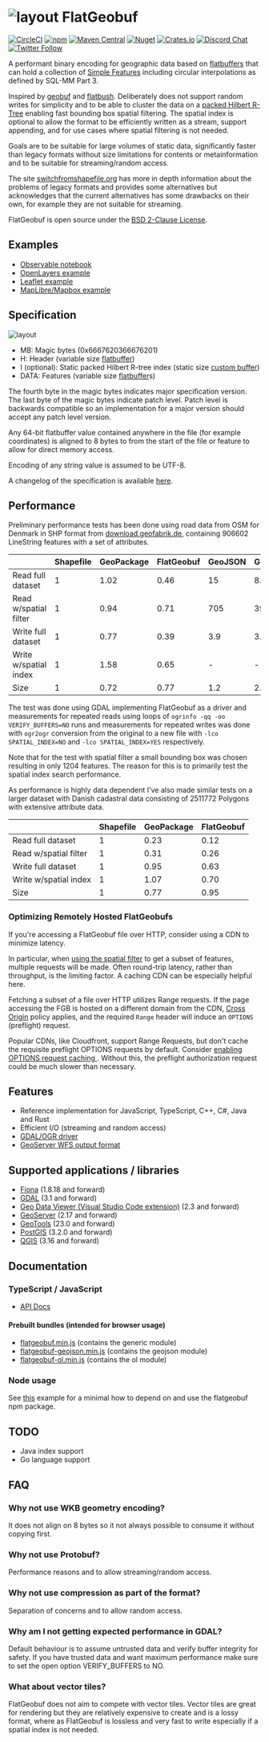 # ![layout](logo.svg) FlatGeobuf

[![CircleCI](https://img.shields.io/circleci/build/github/flatgeobuf/flatgeobuf.svg)](https://circleci.com/gh/flatgeobuf/flatgeobuf)
[![npm](https://img.shields.io/npm/v/flatgeobuf.svg)](https://www.npmjs.com/package/flatgeobuf)
[![Maven Central](https://img.shields.io/maven-central/v/org.wololo/flatgeobuf.svg)](https://search.maven.org/artifact/org.wololo/flatgeobuf)
[![Nuget](https://img.shields.io/nuget/v/FlatGeobuf)](https://www.nuget.org/packages/FlatGeobuf/)
[![Crates.io](https://img.shields.io/crates/v/flatgeobuf.svg)](https://crates.io/crates/flatgeobuf)
[![Discord Chat](https://img.shields.io/discord/754359014917406730.svg)](https://discord.gg/GEHGxKx)
[![Twitter Follow](https://img.shields.io/twitter/follow/flatgeobuf.svg?style=social)](https://twitter.com/flatgeobuf)

A performant binary encoding for geographic data based on [flatbuffers](http://google.github.io/flatbuffers/) that can hold a collection of [Simple Features](https://en.wikipedia.org/wiki/Simple_Features) including circular interpolations as defined by SQL-MM Part 3.

Inspired by [geobuf](https://github.com/mapbox/geobuf) and [flatbush](https://github.com/mourner/flatbush). Deliberately does not support random writes for simplicity and to be able to cluster the data on a [packed Hilbert R-Tree](https://en.wikipedia.org/wiki/Hilbert_R-tree#Packed_Hilbert_R-trees) enabling fast bounding box spatial filtering. The spatial index is optional to allow the format to be efficiently written as a stream, support appending, and for use cases where spatial filtering is not needed.

Goals are to be suitable for large volumes of static data, significantly faster than legacy formats without size limitations for contents or metainformation and to be suitable for streaming/random access.

The site [switchfromshapefile.org](http://switchfromshapefile.org) has more in depth information about the problems of legacy formats and provides some alternatives but acknowledges that the current alternatives has some drawbacks on their own, for example they are not suitable for streaming.

FlatGeobuf is open source under the [BSD 2-Clause License](https://tldrlegal.com/license/bsd-2-clause-license-(freebsd)).

## Examples

* [Observable notebook](https://observablehq.com/@bjornharrtell/streaming-flatgeobuf)
* [OpenLayers example](https://flatgeobuf.org/examples/openlayers)
* [Leaflet example](https://flatgeobuf.org/examples/leaflet)
* [MapLibre/Mapbox example](https://flatgeobuf.org/examples/maplibre)

## Specification

![layout](doc/layout.svg "FlatGeobuf file layout")

* MB: Magic bytes (0x6667620366676201)
* H: Header (variable size [flatbuffer](https://github.com/flatgeobuf/flatgeobuf/blob/master/src/fbs/header.fbs))
* I (optional): Static packed Hilbert R-tree index (static size [custom buffer](https://github.com/flatgeobuf/flatgeobuf/blob/master/src/cpp/packedrtree.h))
* DATA: Features (variable size [flatbuffer](https://github.com/flatgeobuf/flatgeobuf/blob/master/src/fbs/feature.fbs)s)

The fourth byte in the magic bytes indicates major specification version. The last byte of the magic bytes indicate patch level. Patch level is backwards compatible so an implementation for a major version should accept any patch level version.

Any 64-bit flatbuffer value contained anywhere in the file (for example coordinates) is aligned to 8 bytes to from the start of the file or feature to allow for direct memory access.

Encoding of any string value is assumed to be UTF-8.

A changelog of the specification is available [here](doc/format-changelog.md).

## Performance

Preliminary performance tests has been done using road data from OSM for Denmark in SHP format from [download.geofabrik.de](https://download.geofabrik.de), containing 906602 LineString features with a set of attributes.

|                       | Shapefile | GeoPackage | FlatGeobuf | GeoJSON | GML |
|-----------------------|-----------|------------|------------|---------|-----|
| Read full dataset     | 1         | 1.02       | 0.46       | 15      | 8.9 |
| Read w/spatial filter | 1         | 0.94       | 0.71       | 705     | 399 |
| Write full dataset    | 1         | 0.77       | 0.39       | 3.9     | 3.2 |
| Write w/spatial index | 1         | 1.58       | 0.65       | -       | -   |
| Size                  | 1         | 0.72       | 0.77       | 1.2     | 2.1 |

The test was done using GDAL implementing FlatGeobuf as a driver and measurements for repeated reads using loops of `ogrinfo -qq -oo VERIFY_BUFFERS=NO` runs and measurements for repeated writes was done with `ogr2ogr` conversion from the original to a new file with `-lco SPATIAL_INDEX=NO` and `-lco SPATIAL_INDEX=YES` respectively.

Note that for the test with spatial filter a small bounding box was chosen resulting in only 1204 features. The reason for this is to primarily test the spatial index search performance.

As performance is highly data dependent I've also made similar tests on a larger dataset with Danish cadastral data consisting of 2511772 Polygons with extensive attribute data.

|                       | Shapefile | GeoPackage | FlatGeobuf | 
|-----------------------|-----------|------------|------------|
| Read full dataset     | 1         | 0.23       | 0.12       |
| Read w/spatial filter | 1         | 0.31       | 0.26       |
| Write full dataset    | 1         | 0.95       | 0.63       |
| Write w/spatial index | 1         | 1.07       | 0.70       |
| Size                  | 1         | 0.77       | 0.95       |

### Optimizing Remotely Hosted FlatGeobufs

If you're accessing a FlatGeobuf file over HTTP, consider using a CDN to
minimize latency.

In particular, when [using the spatial
filter](https://flatgeobuf.org/examples/leaflet/filtered.html) to get a subset
of features, multiple requests will be made. Often round-trip latency, rather
than throughput, is the limiting factor. A caching CDN can be especially
helpful here.

Fetching a subset of a file over HTTP utilizes Range requests. If the page
accessing the FGB is hosted on a different domain from the CDN, [Cross
Origin](https://en.wikipedia.org/wiki/Cross-origin_resource_sharing) policy
applies, and the required `Range` header will induce an `OPTIONS` (preflight)
request.

Popular CDNs, like Cloudfront, support Range Requests, but don't cache the
requisite preflight OPTIONS requests by default. Consider [enabling OPTIONS
request caching
](https://docs.aws.amazon.com/AmazonCloudFront/latest/DeveloperGuide/header-caching.html#header-caching-web-cors).
Without this, the preflight authorization request could be much slower than
necessary.

## Features

* Reference implementation for JavaScript, TypeScript, C++, C#, Java and Rust
* Efficient I/O (streaming and random access)
* [GDAL/OGR driver](https://gdal.org/drivers/vector/flatgeobuf.html)
* [GeoServer WFS output format](https://docs.geoserver.org/latest/en/user/community/flatgeobuf/index.html)

## Supported applications / libraries

* [Fiona](https://fiona.readthedocs.io/) (1.8.18 and forward)
* [GDAL](https://gdal.org) (3.1 and forward)
* [Geo Data Viewer (Visual Studio Code extension)](https://marketplace.visualstudio.com/items?itemName=RandomFractalsInc.geo-data-viewer) (2.3 and forward)
* [GeoServer](https://geoserver.org) (2.17 and forward)
* [GeoTools](https://geotools.org) (23.0 and forward)
* [PostGIS](https://postgis.net) (3.2.0 and forward)
* [QGIS](https://qgis.org) (3.16 and forward)

## Documentation

### TypeScript / JavaScript

* [API Docs](http://unpkg.com/flatgeobuf/dist/doc/index.html)

#### Prebuilt bundles (intended for browser usage)

* [flatgeobuf.min.js](https://unpkg.com/flatgeobuf/dist/flatgeobuf.min.js) (contains the generic module)
* [flatgeobuf-geojson.min.js](https://unpkg.com/flatgeobuf/dist/flatgeobuf-geojson.min.js) (contains the geojson module)
* [flatgeobuf-ol.min.js](https://unpkg.com/flatgeobuf/dist/flatgeobuf-ol.min.js) (contains the ol module)

### Node usage

See [this](https://github.com/flatgeobuf/flatgeobuf/tree/master/examples/node) example for a minimal how to depend on and use the flatgeobuf npm package.

## TODO

* Java index support
* Go language support

## FAQ

### Why not use WKB geometry encoding?

It does not align on 8 bytes so it not always possible to consume it without copying first.

### Why not use Protobuf?

Performance reasons and to allow streaming/random access.

### Why not use compression as part of the format?

Separation of concerns and to allow random access.

### Why am I not getting expected performance in GDAL?

Default behaviour is to assume untrusted data and verify buffer integrity for safety. If you have trusted data and want maximum performance make sure to set the open option VERIFY_BUFFERS to NO.

### What about vector tiles?

FlatGeobuf does not aim to compete with vector tiles. Vector tiles are great for rendering but they are relatively expensive to create and is a lossy format, where as FlatGeobuf is lossless and very fast to write especially if a spatial index is not needed.
